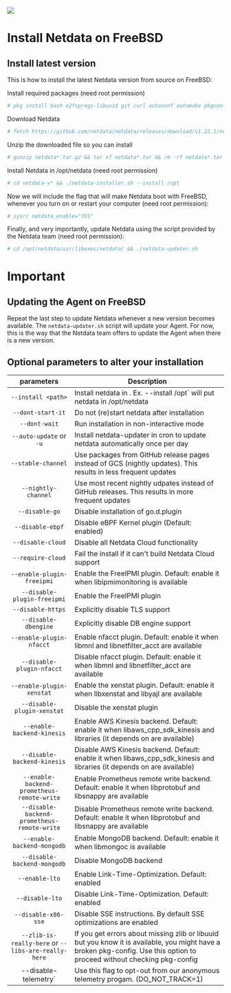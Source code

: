 <!--
---
title: "Install Netdata on FreeBSD"
custom_edit_url: https://github.com/netdata/netdata/edit/master/packaging/installer/methods/freebsd.md
---
-->
![](https://registry.my-netdata.io/api/v1/badge.svg?chart=web_log_nginx.requests_per_url&options=unaligned&dimensions=kickstart64&group=sum&after=-86400&label=today&units=installations&precision=0)

# Install Netdata on FreeBSD

## Install latest version
This is how to install the latest Netdata version from source on FreeBSD:

Install required packages (need root permission)

```sh
# pkg install bash e2fsprogs-libuuid git curl autoconf automake pkgconf pidof Judy liblz4 libuv json-c cmake
```

Download Netdata

```sh
# fetch https://github.com/netdata/netdata/releases/download/v1.22.1/netdata-v1.22.1.tar.gz
```

Unzip the downloaded file so you can install

```sh
# gunzip netdata*.tar.gz && tar xf netdata*.tar && rm -rf netdata*.tar
```

Install Netdata in /opt/netdata (need root permission)

```sh
# cd netdata-v* && ./netdata-installer.sh --install /opt
```

Now we will include the flag that will make Netdata boot with FreeBSD, whenever you turn on or restart your computer (need root permission):

```sh
# sysrc netdata_enable="YES"
```

Finally, and very importantly, update Netdata using the script provided by the Netdata team (need root permission):

```sh
# cd /opt/netdata/usr/libexec/netdata/ && ./netdata-updater.sh
```

# Important
## Updating the Agent on FreeBSD
Repeat the last step to update Netdata whenever a new version becomes available. 
The `netdata-updater.sh` script will update your Agent. 
For now, this is the way that the Netdata team offers to update the Agent when there is a new version.

## Optional parameters to alter your installation
| parameters | Description |
|:-----:|-----------|
|`--install <path>`| Install netdata in <path>. Ex. --install /opt` will put netdata in /opt/netdata|
| `--dont-start-it` | Do not (re)start netdata after installation|
| `--dont-wait` | Run installation in non-interactive mode|
| `--auto-update` or `-u` | Install netdata-updater in cron to update netdata automatically once per day|
| `--stable-channel` | Use packages from GitHub release pages instead of GCS (nightly updates). This results in less frequent updates|
| `--nightly-channel` | Use most recent nightly udpates instead of GitHub releases. This results in more frequent updates|
| `--disable-go` | Disable installation of go.d.plugin|
| `--disable-ebpf` | Disable eBPF Kernel plugin (Default: enabled)|
| `--disable-cloud` | Disable all Netdata Cloud functionality|
| `--require-cloud` | Fail the install if it can't build Netdata Cloud support|
| `--enable-plugin-freeipmi` | Enable the FreeIPMI plugin. Default: enable it when libipmimonitoring is available|
| `--disable-plugin-freeipmi` | Enable the FreeIPMI plugin|
| `--disable-https` | Explicitly disable TLS support|
| `--disable-dbengine` | Explicitly disable DB engine support|
| `--enable-plugin-nfacct` | Enable nfacct plugin. Default: enable it when libmnl and libnetfilter_acct are available|
| `--disable-plugin-nfacct` | Disable nfacct plugin. Default: enable it when libmnl and libnetfilter_acct are available|
| `--enable-plugin-xenstat` | Enable the xenstat plugin. Default: enable it when libxenstat and libyajl are available|
| `--disable-plugin-xenstat` | Disable the xenstat plugin|
| `--enable-backend-kinesis` | Enable AWS Kinesis backend. Default: enable it when libaws_cpp_sdk_kinesis and libraries (it depends on are available)|                           
| `--disable-backend-kinesis` | Disable AWS Kinesis backend. Default: enable it when libaws_cpp_sdk_kinesis and libraries (it depends on are available)|
| `--enable-backend-prometheus-remote-write` | Enable Prometheus remote write backend. Default: enable it when libprotobuf and libsnappy are available|
| `--disable-backend-prometheus-remote-write` | Disable Prometheus remote write backend. Default: enable it when libprotobuf and libsnappy are available|
| `--enable-backend-mongodb` | Enable MongoDB backend. Default: enable it when libmongoc is available|
| `--disable-backend-mongodb` | Disable MongoDB backend|
| `--enable-lto` | Enable Link-Time-Optimization. Default: enabled|
| `--disable-lto` | Disable Link-Time-Optimization. Default: enabled|
| `--disable-x86-sse` | Disable SSE instructions. By default SSE optimizations are enabled|
| `--zlib-is-really-here` or `--libs-are-really-here` | If you get errors about missing zlib or libuuid but you know it is available, you might have a broken pkg-config. Use this option to proceed without checking pkg-config|
| --disable-telemetry` | Use this flag to opt-out from our anonymous telemetry progam. (DO_NOT_TRACK=1)|